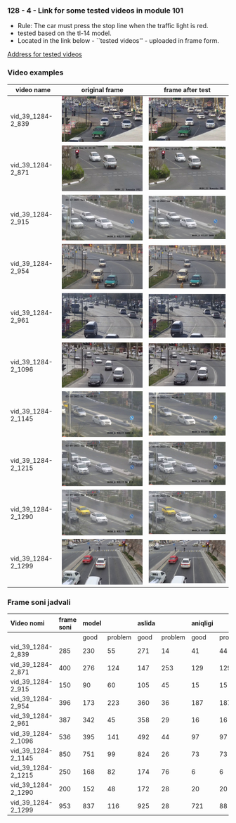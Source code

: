 ### 128 - 4 - Link for some tested videos in module 101

* Rule: The car must press the stop line when the traffic light is red.
* tested based on the tl-14 model.
* Located in the link below - ``tested videos'' - uploaded in frame form.

[Address for tested videos](https://drive.google.com/drive/folders/1bc_yPdL_ZMti1dGzLoi1i-AiMk_ja0i1)

### Video examples

| video name         | original frame                                                                 | frame after test                                                      |
|--------------------|--------------------------------------------------------------------------------|----------------------------------------------------------------------------|
| vid_39_1284-2_839  | ![frame43_org.jpg](..%2Fdata%2Fframe%2Fvid_39_1284-2_839%2Fframe43_org.jpg)    | ![00043_test.jpg](..%2Fdata%2Fframe%2Fvid_39_1284-2_839%2F00043_test.jpg)  |                                                                   
| vid_39_1284-2_871  | ![frame187_org.jpg](..%2Fdata%2Fframe%2Fvid_39_1284-2_871%2Fframe187_org.jpg)  | ![00187_test.jpg](..%2Fdata%2Fframe%2Fvid_39_1284-2_871%2F00187_test.jpg)  |                                                                                                                                 
| vid_39_1284-2_915  | ![frame85_org.jpg](..%2Fdata%2Fframe%2Fvid_39_1284-2_915%2Fframe85_org.jpg)    | ![00085_test.jpg](..%2Fdata%2Fframe%2Fvid_39_1284-2_915%2F00085_test.jpg)  |                                                               
| vid_39_1284-2_954  | ![frame103_org.jpg](..%2Fdata%2Fframe%2Fvid_39_1284-2_954%2Fframe103_org.jpg)  | ![00103_test.jpg](..%2Fdata%2Fframe%2Fvid_39_1284-2_954%2F00103_test.jpg)  |
| vid_39_1284-2_961  | ![frame86_org.jpg](..%2Fdata%2Fframe%2Fvid_39_1284-2_961%2Fframe86_org.jpg)    | ![00086_test.jpg](..%2Fdata%2Fframe%2Fvid_39_1284-2_961%2F00086_test.jpg)  |
| vid_39_1284-2_1096 | ![frame88_org.jpg](..%2Fdata%2Fframe%2Fvid_39_1284-2_1096%2Fframe88_org.jpg)   | ![00088_test.jpg](..%2Fdata%2Fframe%2Fvid_39_1284-2_1096%2F00088_test.jpg) |
| vid_39_1284-2_1145 | ![frame129_org.jpg](..%2Fdata%2Fframe%2Fvid_39_1284-2_1145%2Fframe129_org.jpg) | ![00129_test.jpg](..%2Fdata%2Fframe%2Fvid_39_1284-2_1145%2F00129_test.jpg) |
| vid_39_1284-2_1215 | ![frame103_org.jpg](..%2Fdata%2Fframe%2Fvid_39_1284-2_1215%2Fframe103_org.jpg) | ![00103_test.jpg](..%2Fdata%2Fframe%2Fvid_39_1284-2_1215%2F00103_test.jpg) |
| vid_39_1284-2_1290 | ![frame140_org.jpg](..%2Fdata%2Fframe%2Fvid_39_1284-2_1290%2Fframe140_org.jpg) | ![00140_test.jpg](..%2Fdata%2Fframe%2Fvid_39_1284-2_1290%2F00140_test.jpg) |
| vid_39_1284-2_1299 | ![frame397_org.jpg](..%2Fdata%2Fframe%2Fvid_39_1284-2_1299%2Fframe397_org.jpg) | ![00397_test.jpg](..%2Fdata%2Fframe%2Fvid_39_1284-2_1299%2F00397_test.jpg) |

### Frame soni jadvali

| Video nomi         | frame soni | model |         | aslida |         | aniqligi |         |
|:-------------------|:-----------|:------|:--------|:-------|:--------|:---------|:--------|
|                    |            | good  | problem | good   | problem | good     | problem |
| vid_39_1284-2_839  | 285        | 230   | 55      | 271    | 14      | 41       | 44      |
| vid_39_1284-2_871  | 400        | 276   | 124     | 147    | 253     | 129      | 129     |
| vid_39_1284-2_915  | 150        | 90    | 60      | 105    | 45      | 15       | 15      |
| vid_39_1284-2_954  | 396        | 173   | 223     | 360    | 36      | 187      | 187     |
| vid_39_1284-2_961  | 387        | 342   | 45      | 358    | 29      | 16       | 16      |
| vid_39_1284-2_1096 | 536        | 395   | 141     | 492    | 44      | 97       | 97      |
| vid_39_1284-2_1145 | 850        | 751   | 99      | 824    | 26      | 73       | 73      |
| vid_39_1284-2_1215 | 250        | 168   | 82      | 174    | 76      | 6        | 6       |
| vid_39_1284-2_1290 | 200        | 152   | 48      | 172    | 28      | 20       | 20      |
| vid_39_1284-2_1299 | 953        | 837   | 116     | 925    | 28      | 721      | 88      |


